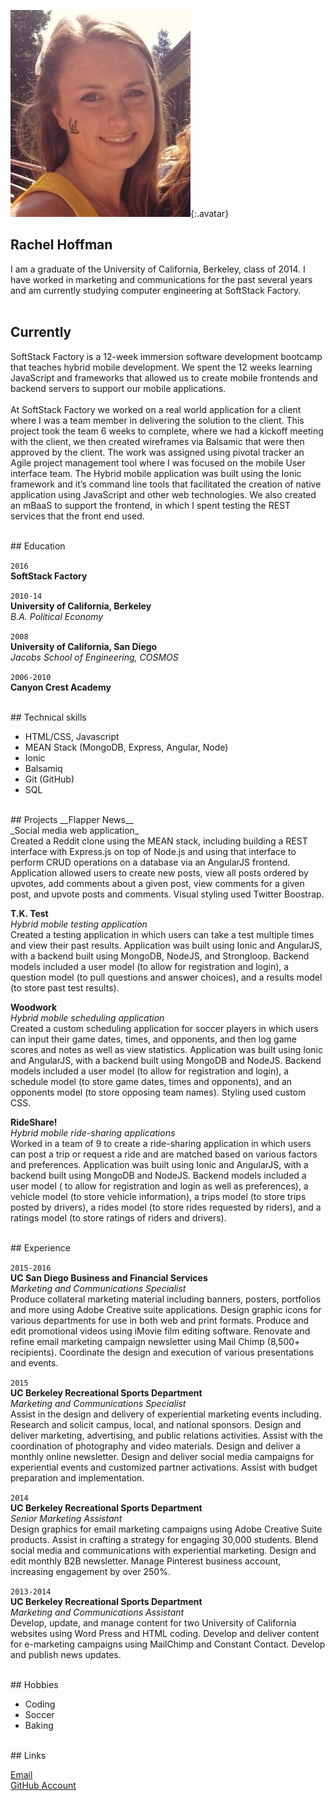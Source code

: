 ![Rachel](./media/rachel.png){:.avatar}

## Rachel Hoffman
I am a graduate of the University of California, Berkeley, class of 2014. I have worked in marketing and communications for the past several years and am currently studying computer engineering at SoftStack Factory.
<br><br>

## Currently
SoftStack Factory is a 12-week immersion software development bootcamp that teaches hybrid mobile development. We spent the 12 weeks learning JavaScript and frameworks that allowed us to create mobile frontends and backend servers to support our mobile applications.
<br><br>
At SoftStack Factory we worked on a real world application for a client where I was a team member in delivering the solution to the client. This project took the team 6 weeks to complete, where we had a kickoff meeting with the client, we then created wireframes via Balsamic that were then approved by the client. The work was assigned using pivotal tracker an Agile project management tool where I was focused on the mobile User interface team. The Hybrid mobile application was built using the Ionic framework and it’s command line tools that facilitated the creation of native application using JavaScript and other web technologies. We also created an mBaaS to support the frontend, in which I spent testing the REST services that the front end used.
<br>

<br>
## Education

`2016`<br>
__SoftStack Factory__ <br>

`2010-14`<br>
__University of California, Berkeley__ <br>
_B.A. Political Economy_

`2008`<br>
__University of California, San Diego__ <br>
_Jacobs School of Engineering, COSMOS_

`2006-2010`<br>
__Canyon Crest Academy__ 

<br>
## Technical skills

* HTML/CSS, Javascript
* MEAN Stack (MongoDB, Express, Angular, Node)
* Ionic
* Balsamiq
* Git (GitHub)
* SQL

<br>
## Projects
__Flapper News__<br>
_Social media web application_<br>
Created a Reddit clone using the MEAN stack, including building a REST interface with Express.js on top of Node.js and using that interface to perform CRUD operations on a database via an AngularJS frontend. Application allowed users to create new posts, view all posts ordered by upvotes, add comments about a given post, view comments for a given post, and upvote posts and comments. Visual styling used Twitter Boostrap.

__T.K. Test__<br>
_Hybrid mobile testing application_<br>
Created a testing application in which users can take a test multiple times and view their past results. Application was built using Ionic and AngularJS, with a backend built using MongoDB, NodeJS, and Strongloop. Backend models included a user model (to allow for registration and login), a question model (to pull questions and answer choices), and a results model (to store past test results).

__Woodwork__<br>
_Hybrid mobile scheduling application_<br>
Created a custom scheduling application for soccer players in which users can input their game dates, times, and opponents, and then log game scores and notes as well as view statistics. Application was built using Ionic and AngularJS, with a backend built using MongoDB and NodeJS. Backend models included a user model (to allow for registration and login), a schedule model (to store game dates, times and opponents), and an opponents model (to store opposing team names). Styling used custom CSS.

__RideShare!__<br>
_Hybrid mobile ride-sharing applications_<br>
Worked in a team of 9 to create a ride-sharing application in which users can post a trip or request a ride and are matched based on various factors and preferences. Application was built using Ionic and AngularJS, with a backend built using MongoDB and NodeJS. Backend models included a user model ( to allow for registration and login as well as preferences), a vehicle model (to store vehicle information), a trips model (to store trips posted by drivers), a rides model (to store rides requested by riders), and a ratings model (to store ratings of riders and drivers).

<br>
## Experience

`2015-2016`<br>
__UC San Diego Business and Financial Services__<br>
_Marketing and Communications Specialist_<br>
Produce collateral marketing material including banners, posters, portfolios and more using Adobe Creative suite applications. Design graphic icons for various departments for use in both web and print formats. Produce and edit promotional videos using iMovie film editing software. Renovate and refine email marketing campaign newsletter using Mail Chimp (8,500+ recipients). Coordinate the design and execution of various presentations and events.

`2015`<br>
__UC Berkeley Recreational Sports Department__<br>
_Marketing and Communications Specialist_<br>
Assist in the design and delivery of experiential marketing events including. Research and solicit campus, local, and national sponsors. Design and deliver marketing, advertising, and public relations activities. Assist with the coordination of photography and video materials. Design and deliver a monthly online newsletter. Design and deliver social media campaigns for experiential events and customized partner activations. Assist with budget preparation and implementation.

`2014`<br>
__UC Berkeley Recreational Sports Department__<br>
_Senior Marketing Assistant_<br>
Design graphics for email marketing campaigns using Adobe Creative Suite products. Assist in crafting a strategy for engaging 30,000 students. Blend social media and communications with experiential marketing. Design and edit monthly B2B newsletter. Manage Pinterest business account, increasing engagement by over 250%.

`2013-2014`<br>
__UC Berkeley Recreational Sports Department__<br>
_Marketing and Communications Assistant_<br>
Develop, update, and manage content for two University of California websites using Word Press and HTML coding. Develop and deliver content for e-marketing campaigns using MailChimp and Constant Contact. Develop and publish news updates.

<br>
## Hobbies

* Coding
* Soccer 
* Baking

<br>
## Links

<i class="fa fa-envelope"></i><a href="mailto:hoffman.rachelmarie@gmail.com">Email</a><br />
<i class="fa fa-github"></i> <a href="https://github.com/rhoffmanssf">GitHub Account</a><br />
